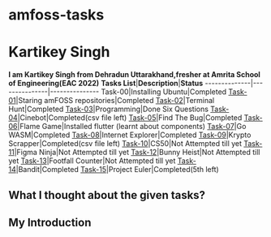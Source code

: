 # amfoss-tasks
# Kartikey Singh
**I am Kartikey Singh from Dehradun Uttarakhand,fresher at Amrita School of Engineering(EAC 2022)**
**Tasks List**|**Description**|**Status**
--------------|---------------|---------------
Task-00|Installing Ubuntu|Completed
[Task-01](https://github.com/QuantuM410/amfoss-tasks/tree/main/task-01)|Staring amFOSS repositories|Completed
[Task-02](https://github.com/QuantuM410/amfoss-tasks/tree/main/task-02)|Terminal Hunt|Completed
[Task-03](https://github.com/QuantuM410/amfoss-tasks/tree/main/task-03)|Programming|Done Six Questions
[Task-04](https://github.com/QuantuM410/amfoss-tasks/tree/main/task-04)|Cinebot|Completed(csv file left)
[Task-05](https://github.com/QuantuM410/amfoss-tasks/tree/main/task-05)|Find The Bug|Completed
[Task-06](https://github.com/QuantuM410/amfoss-tasks/tree/main/task-06)|Flame Game|Installed flutter (learnt about components)
[Task-07](https://github.com/QuantuM410/amfoss-tasks/tree/main/task-07)|Go WASM|Completed
[Task-08](https://github.com/QuantuM410/amfoss-tasks/tree/main/task-08)|Internet Explorer|Completed
[Task-09](https://github.com/QuantuM410/amfoss-tasks/tree/main/task-09)|Krypto Scrapper|Completed(csv file left)
[Task-10]()|CS50|Not Attempted till yet
[Task-11]()|Figma Ninja|Not Attempted till yet
[Task-12]()|Bunny Heist|Not Attempted till yet
[Task-13]()|Footfall Counter|Not Attempted till yet
[Task-14]()|Bandit|Completed
[Task-15]()|Project Euler|Completed(5th left)
## What I thought about the given tasks?



## My Introduction
